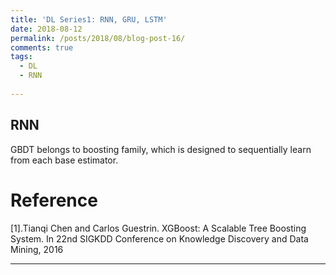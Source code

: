 ```yaml
---
title: 'DL Series1: RNN, GRU, LSTM'
date: 2018-08-12
permalink: /posts/2018/08/blog-post-16/
comments: true
tags:
  - DL
  - RNN
 
---
```

## RNN


GBDT belongs to boosting family, which is designed to sequentially learn from each base estimator. 


Reference
========

[1].Tianqi Chen and Carlos Guestrin. XGBoost: A Scalable Tree Boosting System. In 22nd SIGKDD Conference on Knowledge Discovery and Data Mining, 2016




------